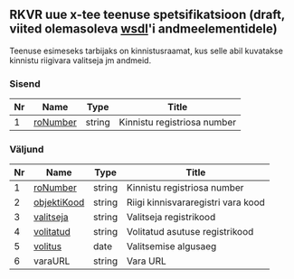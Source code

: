 ## RKVR uue x-tee teenuse spetsifikatsioon (draft, viited olemasoleva [wsdl](https://github.com/kinnisvara/RKVR/blob/master/rkvr.wsdl)'i andmeelementidele)

Teenuse esimeseks tarbijaks on kinnistusraamat, kus selle abil kuvatakse kinnistu riigivara valitseja jm andmeid. 

### Sisend

Nr | Name | Type | Title
------------ | ------------- | ------------- | -------------
1 | [roNumber](https://github.com/kinnisvara/RKVR/blob/master/rkvr.wsdl#L358) | string | Kinnistu registriosa number

### Väljund

Nr | Name | Type | Title
------------ | ------------- | ------------- | -------------
1 | [roNumber](https://github.com/kinnisvara/RKVR/blob/master/rkvr.wsdl#L358) | string | Kinnistu registriosa number
2 | [objektiKood](https://github.com/kinnisvara/RKVR/blob/master/rkvr.wsdl#L15) | string | Riigi kinnisvararegistri vara kood
3 | [valitseja](https://github.com/kinnisvara/RKVR/blob/master/rkvr.wsdl#L316) | string | Valitseja registrikood
4 | [volitatud](https://github.com/kinnisvara/RKVR/blob/master/rkvr.wsdl#L323) | string | Volitatud asutuse registrikood
5 | [volitus](https://github.com/kinnisvara/RKVR/blob/master/rkvr.wsdl#L346) | date | Valitsemise algusaeg
6 | varaURL | string | Vara URL
